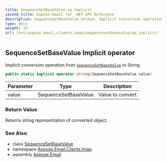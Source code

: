 ```yaml
---
title: SequenceSetBaseValue.op_Implicit
second_title: Aspose.Email for .NET API Reference
description: SequenceSetBaseValue method. Implicit conversion operation from SequenceSetBaseValue to String
type: docs
weight: 10
url: /net/aspose.email.clients.imap/sequencesetbasevalue/op_implicit/
---
```

## SequenceSetBaseValue Implicit operator

Implicit conversion operation from [`SequenceSetBaseValue`](../) to String

```csharp
public static implicit operator string(SequenceSetBaseValue value)
```

| Parameter | Type | Description |
| --- | --- | --- |
| value | SequenceSetBaseValue | Value to convert |

### Return Value

Returns string representation of converted object.

### See Also

* class [SequenceSetBaseValue](../)
* namespace [Aspose.Email.Clients.Imap](../../sequencesetbasevalue/)
* assembly [Aspose.Email](../../../)


